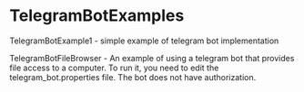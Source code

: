 # TelegramBotExamples

TelegramBotExample1 - simple example of telegram bot implementation

TelegramBotFileBrowser - An example of using a telegram bot that provides file access to a computer. To run it, you need to edit the telegram_bot.properties file. The bot does not have authorization.